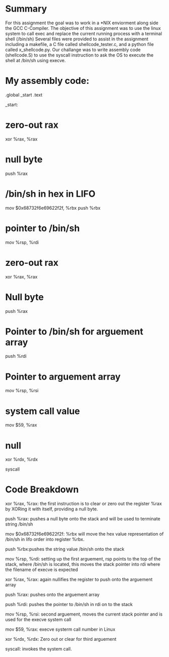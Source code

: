 # Summary
For this assignment the goal was to work in a *NIX enviorment along side the GCC C-Compiler. The objective of this assignment was to use the linux system to call exec and replace the current running process with a terminal shell (/bin/sh)
Several files were provided to assist in the assignment including a makefile, a C file called shellcode_tester.c, and a python file called x_shellcode.py.
Our challange was to write assembly code (shellcode.S) to use the syscall instruction to ask the OS to execute the shell at /bin/sh using execve.

# My assembly code:

.global _start
.text

_start:

# zero-out rax
xor %rax, %rax 
# null byte
push %rax
# /bin/sh in hex in LIFO
mov $0x68732f6e69622f2f, %rbx
push %rbx

# pointer to /bin/sh
mov %rsp, %rdi
# zero-out rax
xor %rax, %rax
# Null byte
push %rax
# Pointer to /bin/sh for arguement array
push %rdi
# Pointer to arguement array
mov %rsp, %rsi
# system call value
mov $59, %rax
# null
xor %rdx, %rdx

syscall 

# Code Breakdown

 xor %rax, %rax: the first instruction is to clear or zero out the register %rax by XORing it with itself, providing a null byte.
 
 push %rax: pushes a null byte onto the stack and will be used to terminate string /bin/sh

 mov $0x68732f6e69622f2f: %rbx will move the hex value representation of /bin/sh in lifo order into register %rbx.

 push %rbx:pushes the string value /bin/sh onto the stack

 mov %rsp, %rdi: setting up the first arguement, rsp points to the top of the stack, where /bin/sh is located, this moves the stack pointer into rdi where the filename of execve is expected

 xor %rax, %rax: again nullifies the register to push onto the arguement array

 push %rax: pushes onto the arguement array

 push %rdi: pushes the pointer to /bin/sh in rdi on to the stack

 mov %rsp, %rsi: second arguement, moves the current stack pointer and is used for the execve system call

 mov $59, %rax: execve systerm call number in Linux

 xor %rdx, %rdx: Zero out or clear for third arguement 

 syscall: invokes the system call. 


 

 

 

 

 
 

 
